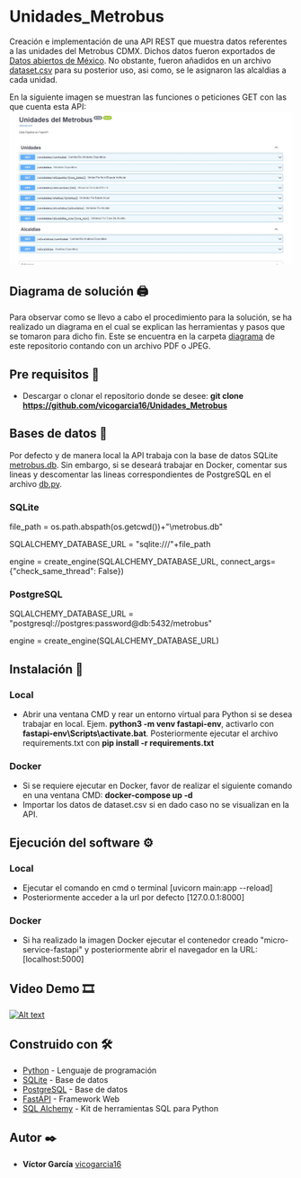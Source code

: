 # Unidades_Metrobus

Creación e implementación de una API REST que muestra datos referentes a las unidades del Metrobus CDMX. Dichos datos fueron exportados de [Datos abiertos de México](https://datos.cdmx.gob.mx/dataset/prueba_fetchdata_metrobus/resource/ad360a0e-b42f-482c-af12-1fd72140032e). No obstante, fueron añadidos en un archivo [dataset.csv](https://github.com/vicogarcia16/Unidades_Metrobus/blob/master/dataset.csv) para su posterior uso, asi como, se le asignaron las alcaldias a cada unidad.

En la siguiente imagen se muestran las funciones o peticiones GET con las que cuenta esta API:
![Listado de funciones](https://github.com/vicogarcia16/Unidades_Metrobus/blob/master/diagrama/listado_peticiones_GET.JPG)

## Diagrama de solución :printer:

Para observar como se llevo a cabo el procedimiento para la solución, se ha realizado un diagrama en el cual se explican las herramientas y pasos que se tomaron para dicho fin. Este se encuentra en la carpeta [diagrama](https://github.com/vicogarcia16/Unidades_Metrobus/tree/master/diagrama) de este repositorio contando con un archivo PDF o JPEG.

## Pre requisitos 	:pushpin:

* Descargar o clonar el repositorio donde se desee: **git clone https://github.com/vicogarcia16/Unidades_Metrobus**

## Bases de datos :toolbox:

Por defecto y de manera local la API trabaja con la base de datos SQLite [metrobus.db](https://github.com/vicogarcia16/Unidades_Metrobus/blob/master/metrobus.db). Sin embargo, si se deseará trabajar en Docker, comentar sus lineas y descomentar las lineas correspondientes de PostgreSQL en el archivo [db.py](https://github.com/vicogarcia16/Unidades_Metrobus/blob/master/config/db.py).

### SQLite

file_path = os.path.abspath(os.getcwd())+"\metrobus.db"

SQLALCHEMY_DATABASE_URL = "sqlite:///"+file_path 

engine = create_engine(SQLALCHEMY_DATABASE_URL, connect_args={"check_same_thread": False})

### PostgreSQL

SQLALCHEMY_DATABASE_URL = "postgresql://postgres:password@db:5432/metrobus" 

engine = create_engine(SQLALCHEMY_DATABASE_URL) 


## Instalación 🔧

### Local
* Abrir una ventana CMD y rear un entorno virtual para Python si se desea trabajar en local. Ejem. **python3 -m venv fastapi-env**, activarlo con **fastapi-env\Scripts\activate.bat**. Posteriormente ejecutar el archivo requirements.txt con **pip install -r requirements.txt**

### Docker
* Si se requiere ejecutar en Docker, favor de realizar el siguiente comando en una ventana CMD: **docker-compose up -d** 
* Importar los datos de dataset.csv si en dado caso no se visualizan en la API.

## Ejecución del software ⚙️
### Local
* Ejecutar el comando en cmd o terminal [uvicorn main:app --reload]
* Posteriormente acceder a la url por defecto [127.0.0.1:8000]
### Docker
* Si ha realizado la imagen Docker ejecutar el contenedor creado "micro-service-fastapi" y posteriormente abrir el navegador en la URL: [localhost:5000]

## Video Demo :film_strip:

[![Alt text](https://img.youtube.com/vi/6EVTI3JVqFk/0.jpg)](https://www.youtube.com/watch?v=6EVTI3JVqFk)

## Construido con 🛠️

* [Python](https://www.python.org/) - Lenguaje de programación
* [SQLite](https://www.sqlite.org/index.html) - Base de datos
* [PostgreSQL](https://www.postgresql.org/) - Base de datos
* [FastAPI](https://fastapi.tiangolo.com/) - Framework Web
* [SQL Alchemy](https://www.sqlalchemy.org/) - Kit de herramientas SQL para Python

## Autor ✒️

* **Víctor García** [vicogarcia16](https://github.com/vicogarcia16) 
